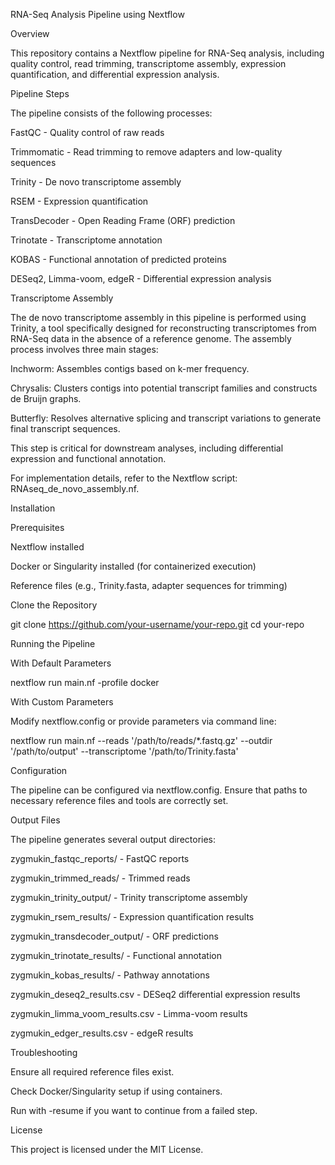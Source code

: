 RNA-Seq Analysis Pipeline using Nextflow


Overview

This repository contains a Nextflow pipeline for RNA-Seq analysis, including quality control, read trimming, transcriptome assembly, expression quantification, and differential expression analysis.

Pipeline Steps

The pipeline consists of the following processes:

FastQC - Quality control of raw reads

Trimmomatic - Read trimming to remove adapters and low-quality sequences

Trinity - De novo transcriptome assembly

RSEM - Expression quantification

TransDecoder - Open Reading Frame (ORF) prediction

Trinotate - Transcriptome annotation

KOBAS - Functional annotation of predicted proteins

DESeq2, Limma-voom, edgeR - Differential expression analysis

Transcriptome Assembly

The de novo transcriptome assembly in this pipeline is performed using Trinity, a tool specifically designed for reconstructing transcriptomes from RNA-Seq data in the absence of a reference genome. The assembly process involves three main stages:

Inchworm: Assembles contigs based on k-mer frequency.

Chrysalis: Clusters contigs into potential transcript families and constructs de Bruijn graphs.

Butterfly: Resolves alternative splicing and transcript variations to generate final transcript sequences.

This step is critical for downstream analyses, including differential expression and functional annotation.

For implementation details, refer to the Nextflow script: RNAseq_de_novo_assembly.nf.

Installation

Prerequisites

Nextflow installed

Docker or Singularity installed (for containerized execution)

Reference files (e.g., Trinity.fasta, adapter sequences for trimming)

Clone the Repository

git clone https://github.com/your-username/your-repo.git
cd your-repo

Running the Pipeline

With Default Parameters

nextflow run main.nf -profile docker

With Custom Parameters

Modify nextflow.config or provide parameters via command line:

nextflow run main.nf --reads '/path/to/reads/*.fastq.gz' --outdir '/path/to/output' --transcriptome '/path/to/Trinity.fasta'

Configuration

The pipeline can be configured via nextflow.config. Ensure that paths to necessary reference files and tools are correctly set.

Output Files

The pipeline generates several output directories:

zygmukin_fastqc_reports/ - FastQC reports

zygmukin_trimmed_reads/ - Trimmed reads

zygmukin_trinity_output/ - Trinity transcriptome assembly

zygmukin_rsem_results/ - Expression quantification results

zygmukin_transdecoder_output/ - ORF predictions

zygmukin_trinotate_results/ - Functional annotation

zygmukin_kobas_results/ - Pathway annotations

zygmukin_deseq2_results.csv - DESeq2 differential expression results

zygmukin_limma_voom_results.csv - Limma-voom results

zygmukin_edger_results.csv - edgeR results

Troubleshooting

Ensure all required reference files exist.

Check Docker/Singularity setup if using containers.

Run with -resume if you want to continue from a failed step.

License

This project is licensed under the MIT License.
